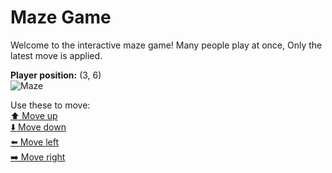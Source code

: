 # Maze Game  
Welcome to the interactive maze game! Many people play at once, Only the latest move is applied.

**Player position:** (3, 6)  
![Maze](https://github-maze-game.vercel.app/images/pos_3_6.png?t=1760635191179)

Use these to move:  
[⬆️ Move up](https://github-maze-game.vercel.app/move/3_6_w)  
[⬇️ Move down](https://github-maze-game.vercel.app/move/3_6_s)  
[⬅️ Move left](https://github-maze-game.vercel.app/move/3_6_a)  
[➡️ Move right](https://github-maze-game.vercel.app/move/3_6_d)
